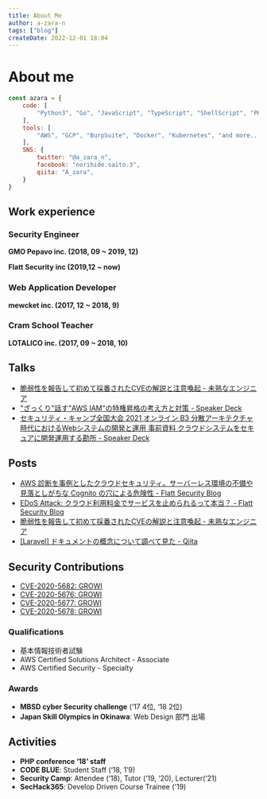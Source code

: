 ```yaml
---
title: About Me
author: a-zara-n
tags: ["blog"]
createDate: 2022-12-01 18:04
---
```

# About me

```javascript
const azara = {
	code: [
		"Python3", "Go", "JavaScript", "TypeScript", "ShellScript", "PHP7"
	],
	tools: [
		"AWS", "GCP", "BurpSuite", "Docker", "Kubernetes", "and more..."
	],
	SNS: {
		twitter: "@a_zara_n",
		facebook: "norihide.saito.3",
		qiita: "A_zara",
	}
}
```

## Work experience

### Security Engineer
**GMO Pepavo inc. (2018, 09 ~ 2019, 12)**


**Flatt Security inc (2019,12 ~ now)**


### Web Application Developer
**mewcket inc. (2017, 12 ~ 2018, 9)**


### Cram School Teacher
**LOTALICO inc. (2017, 09 ~ 2018, 10)**

## Talks
- [脆弱性を報告して初めて採番されたCVEの解説と注意喚起 - 未熟なエンジニア](https://azara.hatenablog.com/entry/2020/12/17/025350)
- ["ざっくり"話す"AWS IAM"の特権昇格の考え方と対策 - Speaker Deck](https://speakerdeck.com/azara/zatukuri-hua-su-aws-iam-falsete-quan-sheng-ge-falsekao-efang-todui-ce)
- [セキュリティ・キャンプ全国大会 2021 オンライン B3 分散アーキテクチャ時代におけるWebシステムの開発と運用 事前資料 クラウドシステムをセキュアに開発運用する勘所 - Speaker Deck](https://speakerdeck.com/azara/sekiyuriteikiyanpuquan-guo-da-hui-2021-onrain-b3-fen-san-akitekutiyashi-dai-niokeruwebsisutemufalsekai-fa-toyun-yong-shi-qian-zi-liao-kuraudosisutemuwosekiyuanikai-fa-yun-yong-surukan-suo)

## Posts
- [AWS 診断を事例としたクラウドセキュリティ。サーバーレス環境の不備や見落としがちな Cognito の穴による危険性 - Flatt Security Blog](https://blog.flatt.tech/entry/cloud_security_aws_case)
- [EDoS Attack: クラウド利用料金でサービスを止められるって本当？ - Flatt Security Blog](https://blog.flatt.tech/entry/edos_aws)
- [脆弱性を報告して初めて採番されたCVEの解説と注意喚起 - 未熟なエンジニア](https://azara.hatenablog.com/entry/2020/12/17/025350)
- [[Laravel] ドキュメントの概念について調べて見た - Qiita](https://qiita.com/A_zara/items/6d15777870a43111d8ec)

## Security Contributions
- [CVE-2020-5682: GROWI](https://nvd.nist.gov/vuln/detail/CVE-2020-5682)
- [CVE-2020-5676: GROWI](https://nvd.nist.gov/vuln/detail/CVE-2020-5676)
- [CVE-2020-5677: GROWI](https://nvd.nist.gov/vuln/detail/CVE-2020-5678)
- [CVE-2020-5678: GROWI](https://nvd.nist.gov/vuln/detail/CVE-2020-5678)

### Qualifications
- 基本情報技術者試験
- AWS Certified Solutions Architect - Associate
- AWS Certified Security - Specialty

### Awards
- **MBSD cyber Security challenge** (‘17 4位, ‘18 2位)
- **Japan Skill Olympics in Okinawa**: Web Design 部門 出場

## Activities
- **PHP conference ‘18’ staff**
- **CODE BLUE**: Student Staff (‘18, 1’9)
- **Security Camp**: Attendee (‘18), Tutor (‘19, ‘20), Lecturer(‘21)
- **SecHack365**: Develop Driven Course Trainee ('19)
